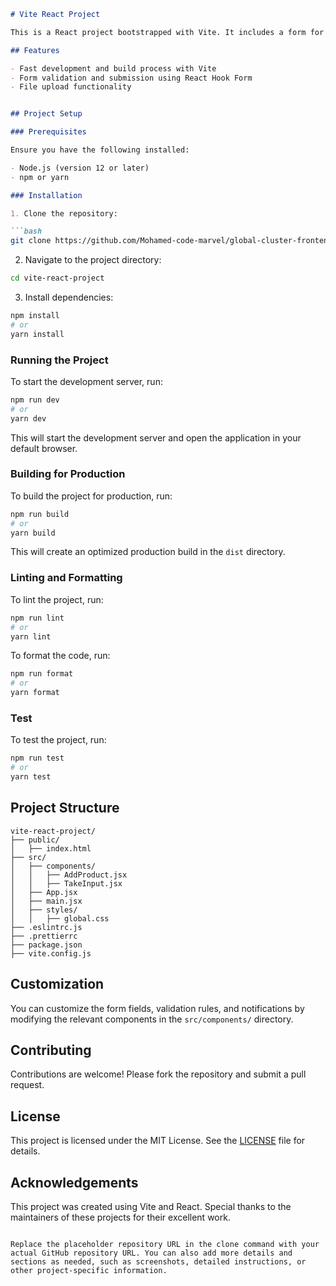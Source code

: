 
```markdown
# Vite React Project

This is a React project bootstrapped with Vite. It includes a form for adding products with file upload and dynamic input fields based on the selected link type (WhatsApp, Website, Phone). The project uses React Hook Form for form validation and submission.

## Features

- Fast development and build process with Vite
- Form validation and submission using React Hook Form
- File upload functionality


## Project Setup

### Prerequisites

Ensure you have the following installed:

- Node.js (version 12 or later)
- npm or yarn

### Installation

1. Clone the repository:

```bash
git clone https://github.com/Mohamed-code-marvel/global-cluster-frontend.git
```

2. Navigate to the project directory:

```bash
cd vite-react-project
```

3. Install dependencies:

```bash
npm install
# or
yarn install
```

### Running the Project

To start the development server, run:

```bash
npm run dev
# or
yarn dev
```

This will start the development server and open the application in your default browser.

### Building for Production

To build the project for production, run:

```bash
npm run build
# or
yarn build
```

This will create an optimized production build in the `dist` directory.

### Linting and Formatting

To lint the project, run:

```bash
npm run lint
# or
yarn lint
```

To format the code, run:

```bash
npm run format
# or
yarn format
```

### Test

To test the project, run:

```bash
npm run test
# or
yarn test
```

## Project Structure

```
vite-react-project/
├── public/
│   ├── index.html
├── src/
│   ├── components/
│   │   ├── AddProduct.jsx
│   │   ├── TakeInput.jsx
│   ├── App.jsx
│   ├── main.jsx
│   ├── styles/
│   │   ├── global.css
├── .eslintrc.js
├── .prettierrc
├── package.json
├── vite.config.js
```

## Customization

You can customize the form fields, validation rules, and notifications by modifying the relevant components in the `src/components/` directory.

## Contributing

Contributions are welcome! Please fork the repository and submit a pull request.

## License

This project is licensed under the MIT License. See the [LICENSE](LICENSE) file for details.

## Acknowledgements

This project was created using Vite and React. Special thanks to the maintainers of these projects for their excellent work.
```

Replace the placeholder repository URL in the clone command with your actual GitHub repository URL. You can also add more details and sections as needed, such as screenshots, detailed instructions, or other project-specific information.
